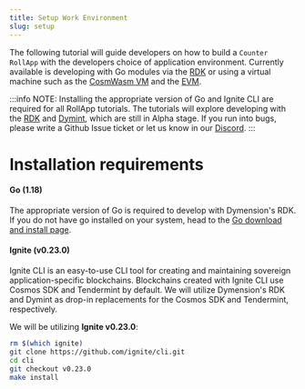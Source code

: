 ```yaml
---
title: Setup Work Environment
slug: setup
---
```


The following tutorial will guide developers on how to build a `Counter RollApp` with the developers choice of application environment. Currently available is developing with Go modules via the [RDK](/docs/developers/build/application-env/rdk.md) or using a virtual machine such as the [CosmWasm VM](/docs/developers/build/application-env/cosmwasm.md) and the [EVM](/docs/developers/build/application-env/evm.md).

:::info NOTE:
Installing the appropriate version of Go and Ignite CLI are required for all RollApp tutorials.
The tutorials will explore developing with the [RDK](https://github.com/dymensionxyz/rdk) and [Dymint](https://github.com/dymensionxyz/dymint), which are still in Alpha stage. If you run into bugs, please write a Github Issue ticket or let us know in our [Discord](http://discord.gg/dymension).
:::

# Installation requirements

#### <b>Go (1.18)</b>

The appropriate version of Go is required to develop with Dymension's RDK. If you do not have go installed on your system, head to the [Go download and install page](https://go.dev/dl/).

#### <b>Ignite (v0.23.0)</b>

Ignite CLI is an easy-to-use CLI tool for creating and maintaining sovereign application-specific blockchains. Blockchains created with Ignite CLI use Cosmos SDK and Tendermint by default. We will utilize Dymension's RDK and Dymint as drop-in replacements for the Cosmos SDK and Tendermint, respectively.

We will be utilizing <b>Ignite v0.23.0</b>:

```bash
rm $(which ignite)
git clone https://github.com/ignite/cli.git
cd cli
git checkout v0.23.0
make install
```
